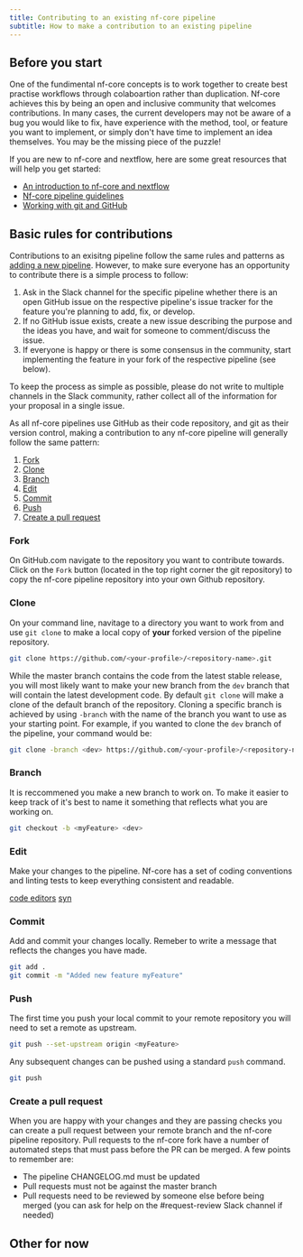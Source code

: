 ```yaml
---
title: Contributing to an existing nf-core pipeline
subtitle: How to make a contribution to an existing pipeline
--- 
```


## Before you start

One of the fundimental nf-core concepts is to work together to create best practise workflows through colaboartion rather than duplication.
Nf-core achieves this by being an open and inclusive community that welcomes contributions.
In many cases, the current developers may not be aware of a bug you would like to fix, have experience with the method, tool, or feature you want to implement, or simply don't have time to implement an idea themselves.
You may be the missing piece of the puzzle!

If you are new to nf-core and nextflow, here are some great resources that will help you get started:
- [An introduction to nf-core and nextflow](https://nf-co.re/usage/introduction)
- [Nf-core pipeline guidelines](https://nf-co.re/developers/guidelines)
- [Working with git and GitHub](https://blog.scottlowe.org/2015/01/27/using-fork-branch-git-workflow/)

## Basic rules for contributions

Contributions to an exisitng pipeline follow the same rules and patterns as [adding a new pipeline](https://nf-co.re/developers/adding_pipelines). However, to make sure everyone has an opportunity to contribute there is a simple process to follow:
1. Ask in the Slack channel for the specific pipeline whether there is an open GitHub issue on the respective pipeline's issue tracker for the feature you're planning to add, fix, or develop.
2. If no GitHub issue exists, create a new issue describing the purpose and the ideas you have, and wait for someone to comment/discuss the issue.
3. If everyone is happy or there is some consensus in the community, start implementing the feature in your fork of the respective pipeline (see below).

To keep the process as simple as possible, please do not write to multiple channels in the Slack community, rather collect all of the information for your proposal in a single issue.

As all nf-core pipelines use GitHub as their code repository, and git as their version control, making a contribution to any nf-core pipeline will generally follow the same pattern:
1. [Fork](#fork)
2. [Clone](#clone)
3. [Branch](#branch)
4. [Edit](#edit)
5. [Commit](#commit)
6. [Push](#push)
7. [Create a pull request](#create-a-pull-request)

### Fork

On GitHub.com navigate to the repository you want to contribute towards.
Click on the `Fork` button (located in the top right corner the git repository) to copy the nf-core pipeline repository into your own Github repository.

### Clone

On your command line, navitage to a directory you want to work from and use `git clone` to make a local copy of **your** forked version of the pipeline repository.

```bash
git clone https://github.com/<your-profile>/<repository-name>.git
```

While the master branch contains the code from the latest stable release, you will most likely want to make your new branch from the `dev` branch that will contain the latest development code.
By default `git clone` will make a clone of the default branch of the repository.
Cloning a specific branch is achieved by using `-branch` with the name of the branch you want to use as your starting point.
For example, if you wanted to clone the `dev` branch of the pipeline, your command would be:

```bash
git clone -branch <dev> https://github.com/<your-profile>/<repository-name>.git
```

### Branch

It is reccommened you make a new branch to work on. To make it easier to keep track of it's best to name it something that reflects what you are working on.

```bash
git checkout -b <myFeature> <dev>
```

### Edit

Make your changes to the pipeline.
Nf-core has a set of coding conventions and linting tests to keep everything consistent and readable.

[code editors](https://nf-co.re/developers/editor_plugins)
[syn](https://nf-co.re/developers/sync)

### Commit

Add and commit your changes locally.
Remeber to write a message that reflects the changes you have made.

```bash
git add .
git commit -m "Added new feature myFeature"
```

### Push

The first time you push your local commit to your remote repository you will need to set a remote as upstream.

```bash
git push --set-upstream origin <myFeature>
```

Any subsequent changes can be pushed using a standard `push` command.

```bash
git push
```

### Create a pull request

When you are happy with your changes and they are passing checks you can create a pull request between your remote branch and the nf-core pipeline repository.
Pull requests to the nf-core fork have a number of automated steps that must pass before the PR can be merged. A few points to remember are:
- The pipeline CHANGELOG.md must be updated
- Pull requests must not be against the master branch
- Pull requests need to be reviewed by someone else before being merged (you can ask for help on the #request-review Slack channel if needed)

## Other for now


